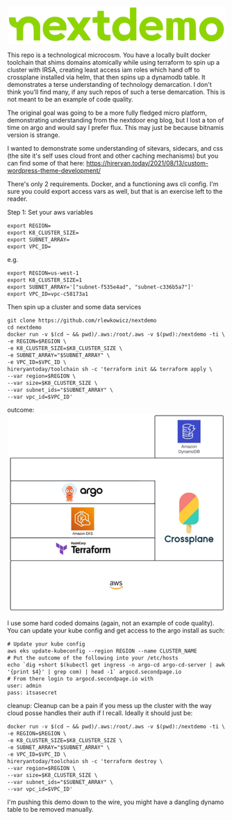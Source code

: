 ![logo](images/NextdoorLogo_Lime-demo.png) 

This repo is a technological microcosm. You have a locally built docker toolchain that shims domains atomically while using terraform to spin up a cluster with IRSA, creating least access iam roles which hand off to crossplane installed via helm, that then spins up a dynamodb table. It demonstrates a terse understanding of technology demarcation. I don't think you'll find many, if any such repos of such a terse demarcation. This is not meant to be an example of code quality.

The original goal was going to be a more fully fledged micro platform, demonstrating understanding from the nextdoor eng blog, but I lost a ton of time on argo and would say I prefer flux. This may just be because bitnamis version is strange. 

I wanted to demonstrate some understanding of sitevars, sidecars, and css (the site it's self uses cloud front and other caching mechanisms) but you can find some of that here:
https://hireryan.today/2021/08/13/custom-wordpress-theme-development/

There's only 2 requirements. Docker, and a functioning aws cli config. I'm sure you could export access vars as well, but that is an exercise left to the reader.

Step 1: Set your aws variables 
```
export REGION=
export K8_CLUSTER_SIZE=
export SUBNET_ARRAY=
export VPC_ID=
```
e.g.
```
export REGION=us-west-1
export K8_CLUSTER_SIZE=1
export SUBNET_ARRAY='["subnet-f535e4ad", "subnet-c336b5a7"]'
export VPC_ID=vpc-c58173a1
```

Then spin up a cluster and some data services
```
git clone https://github.com/rlewkowicz/nextdemo
cd nextdemo
docker run -v $(cd ~ && pwd)/.aws:/root/.aws -v $(pwd):/nextdemo -ti \
-e REGION=$REGION \
-e K8_CLUSTER_SIZE=$K8_CLUSTER_SIZE \
-e SUBNET_ARRAY="$SUBNET_ARRAY" \
-e VPC_ID=$VPC_ID \
hireryantoday/toolchain sh -c 'terraform init && terraform apply \
--var region=$REGION \
--var size=$K8_CLUSTER_SIZE \
--var subnet_ids="$SUBNET_ARRAY" \
--var vpc_id=$VPC_ID'
```
outcome: 
![arch](images/arch.jpeg) 

I use some hard coded domains (again, not an example of code quality). You can update your kube config and get access to the argo install as such:
```
# Update your kube config
aws eks update-kubeconfig --region REGION --name CLUSTER_NAME
# Put the outcome of the following into your /etc/hosts
echo `dig +short $(kubectl get ingress -n argo-cd argo-cd-server | awk '{print $4}' | grep com) | head -1` argocd.secondpage.io
# From there login to argocd.secondpage.io with
user: admin
pass: itsasecret
```

cleanup: 
Cleanup can be a pain if you mess up the cluster with the way cloud posse handles their auth if I recall. Ideally it should just be:
```
docker run -v $(cd ~ && pwd)/.aws:/root/.aws -v $(pwd):/nextdemo -ti \
-e REGION=$REGION \
-e K8_CLUSTER_SIZE=$K8_CLUSTER_SIZE \
-e SUBNET_ARRAY="$SUBNET_ARRAY" \
-e VPC_ID=$VPC_ID \
hireryantoday/toolchain sh -c 'terraform destroy \
--var region=$REGION \
--var size=$K8_CLUSTER_SIZE \
--var subnet_ids="$SUBNET_ARRAY" \
--var vpc_id=$VPC_ID'
```
I'm pushing this demo down to the wire, you might have a dangling dynamo table to be removed manually. 